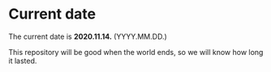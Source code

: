 # Current date

The current date is **2020.11.14.** (YYYY.MM.DD.)

This repository will be good when the world ends, so we will know how long it lasted.